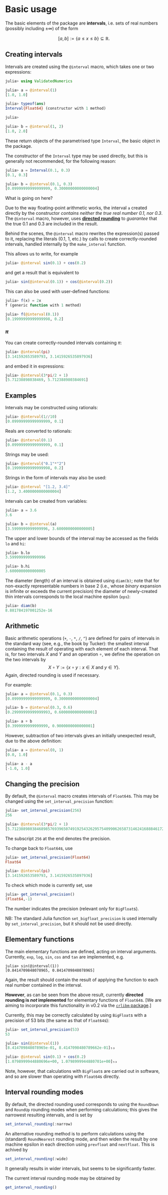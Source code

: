 # Basic usage

The basic elements of the package are **intervals**, i.e. sets of real numbers (possibly including $\pm \infty$) of the form 

$$[a, b] := \{ a \le x \le b \} \subseteq \mathbb{R}.$$

## Creating intervals
Intervals are created using the `@interval` macro, which takes one or two expressions:
```julia 
julia> using ValidatedNumerics

julia> a = @interval(1)
[1.0, 1.0]

julia> typeof(ans)
Interval{Float64} (constructor with 1 method)

julia>

julia> b = @interval(1, 2)
[1.0, 2.0]
```

These return objects of the parametrised type `Interval`, the basic object in the package.

The constructor of the `Interval` type may be used directly, but this is generally not recommended, for the following reason:

```julia
julia> a = Interval(0.1, 0.3)
[0.1, 0.3]

julia> b = @interval(0.1, 0.3)
[0.09999999999999999, 0.30000000000000004]
```

What is going on here?

Due to the way floating-point arithmetic works, the interval
`a` created directly by the constructor *contains neither the true real number 0.1, nor 0.3*.
The `@interval` macro, however, uses [**directed rounding**](rounding.md) to *guarantee*
that the true 0.1 and 0.3 are included in the result.

Behind the scenes, the `@interval` macro rewrites the expression(s) passed to it, replacing the literals (0.1, 1, etc.) by calls to create correctly-rounded intervals, handled internally by the `make_interval` function.

This allows us to write, for example
```julia
julia> @interval sin(0.1) + cos(0.2)
```
and get a result that is equivalent to
```julia
julia> sin(@interval(0.1)) + cos(@interval(0.2))
```

This can also be used with user-defined functions:
```julia
julia> f(x) = 2x
f (generic function with 1 method)

julia> f(@interval(0.1))
[0.19999999999999998, 0.2]
```

### $\pi$
You can create correctly-rounded intervals containing $\pi$: 
```julia
julia> @interval(pi)
[3.141592653589793, 3.1415926535897936]
```
and embed it in expressions:
```julia
julia> @interval(3*pi/2 + 1)
[5.71238898038469, 5.712388980384691]
```

## Examples
Intervals may be constructed using rationals:
```julia
julia> @interval(1//10)
[0.09999999999999999, 0.1]
```

Reals are converted to rationals:
```julia
julia> @interval(0.1)
[0.09999999999999999, 0.1]
```

Strings may be used:
```julia
julia> @interval("0.1"*"2")
[0.19999999999999998, 0.2]
```

Strings in the form of intervals may also be used:
```julia
julia> @interval "[1.2, 3.4]"
[1.2, 3.4000000000000004]
```

Intervals can be created from variables:
```julia
julia> a = 3.6
3.6

julia> b = @interval(a)
[3.5999999999999996, 3.6000000000000005]
```

The upper and lower bounds of the interval may be accessed as the fields
`lo` and `hi`:
```julia
julia> b.lo
3.5999999999999996

julia> b.hi
3.6000000000000005
```

The diameter (length) of an interval is obtained using `diam(b)`;
note that for non-exactly representable numbers in base 2
(i.e., whose *binary* expansion is infinite or exceeds the current precision)
 the diameter of newly-created thin intervals corresponds to the local machine epsilon (`eps`):

```julia
julia> diam(b)
8.881784197001252e-16

```

## Arithmetic

Basic arithmetic operations (`+`, `-`, `*`, `/`, `^`) are defined for pairs of intervals in the standard way (see, e.g., the book by Tucker): the smallest interval containing the result of operating with each element of each interval. That is, for two intervals $X$ and $Y$ and an operation $\circ$, we define the operation on the two intervals by
$$X \circ Y := \{ x \circ y: x \in X \text{ and } y \in Y \}.$$  Again, directed rounding is used if necessary.

For example:
```julia
julia> a = @interval(0.1, 0.3)
[0.09999999999999999, 0.30000000000000004]

julia> b = @interval(0.3, 0.6)
[0.29999999999999993, 0.6000000000000001]

julia> a + b
[0.3999999999999999, 0.9000000000000001]
```

However, subtraction of two intervals gives an initially unexpected result, due to the above definition:
```julia
julia> a = @interval(0, 1)
[0.0, 1.0]

julia> a - a
[-1.0, 1.0]
```


## Changing the precision
By default, the `@interval` macro creates intervals of `Float64`s.
This may be changed using the `set_interval_precision` function:

```julia
julia> set_interval_precision(256)
256

julia> @interval(3*pi/2 + 1)
[5.712388980384689857693965074919254326295754099062658731462416888461724609429262e+00, 5.712388980384689857693965074919254326295754099062658731462416888461724609429401e+00]₂₅₆
```
The subscript `256` at the end denotes the precision.

To change back to `Float64`s, use
```julia
julia> set_interval_precision(Float64)
Float64

julia> @interval(pi)
[3.141592653589793, 3.1415926535897936]
```

To check which mode is currently set, use
```julia
julia> get_interval_precision()
(Float64,-1)
```
The number indicates the precision (relevant only for `BigFloat`s).

NB: The standard Julia function `set_bigfloat_precision` is used internally by `set_interval_precision`, but it should not be used directly.

## Elementary functions

The main elementary functions are defined, acting on interval arguments.
Currently, `exp`, `log`, `sin`, `cos` and `tan` are implemented, e.g.
```
julia> sin(@interval(1))
[0.8414709848078965, 0.8414709848078965]
```
Again, the result should contain the result of applying the function to each real number contained in the interval.

**However**, as can be seen from the above result, currently **directed rounding is *not* implemented** for elementary functions of `Float64`s. [We are aiming to incorporate this functionality in v0.2 via the [`crlibm` package](http://lipforge.ens-lyon.fr/www/crlibm/).]

Currently, this may be correctly calculated by using `BigFloat`s with a precision of 53 bits (the same as that of `Float64`s):

```julia
julia> set_interval_precision(53)
53

julia> sin(@interval(1))
[8.414709848078965e-01, 8.4147098480789662e-01]₅₃

julia> @interval sin(0.1) + cos(0.2)
[1.0798999944880696e+00, 1.0798999944880701e+00]₅₃
```

Note, however, that calculations with `BigFloat`s are carried out in software, and so are slower than operating with  `Float64`s directly.

## Interval rounding modes
By default, the directed rounding used corresponds to using the `RoundDown` and `RoundUp` rounding modes when performing calculations; this gives the narrowest resulting intervals, and is set by

```julia
set_interval_rounding(:narrow)
```

An alternative rounding method is to perform calculations using the (standard) `RoundNearest` rounding mode, and then widen the result by one machine epsilon in each direction using `prevfloat` and `nextfloat`. This is achived by
```julia
set_interval_rounding(:wide)
```
It generally results in wider intervals, but seems to be significantly faster.

The current interval rounding mode may be obtained by
```julia
get_interval_rounding()
```

